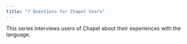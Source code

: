 ```yaml
---
title: "7 Questions for Chapel Users"
---
```


This series interviews users of Chapel about their experiences with
the language.

